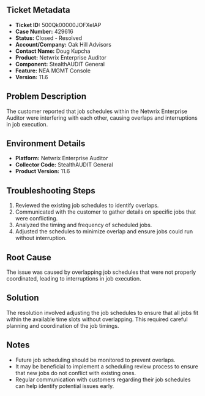 ## Ticket Metadata
- **Ticket ID:** 500Qk00000JOFXeIAP
- **Case Number:** 429616
- **Status:** Closed - Resolved
- **Account/Company:** Oak Hill Advisors
- **Contact Name:** Doug Kupcha
- **Product:** Netwrix Enterprise Auditor
- **Component:** StealthAUDIT General
- **Feature:** NEA MGMT Console
- **Version:** 11.6

## Problem Description
The customer reported that job schedules within the Netwrix Enterprise Auditor were interfering with each other, causing overlaps and interruptions in job execution.

## Environment Details
- **Platform:** Netwrix Enterprise Auditor
- **Collector Code:** StealthAUDIT General
- **Product Version:** 11.6

## Troubleshooting Steps
1. Reviewed the existing job schedules to identify overlaps.
2. Communicated with the customer to gather details on specific jobs that were conflicting.
3. Analyzed the timing and frequency of scheduled jobs.
4. Adjusted the schedules to minimize overlap and ensure jobs could run without interruption.

## Root Cause
The issue was caused by overlapping job schedules that were not properly coordinated, leading to interruptions in job execution.

## Solution
The resolution involved adjusting the job schedules to ensure that all jobs fit within the available time slots without overlapping. This required careful planning and coordination of the job timings.

## Notes
- Future job scheduling should be monitored to prevent overlaps.
- It may be beneficial to implement a scheduling review process to ensure that new jobs do not conflict with existing ones.
- Regular communication with customers regarding their job schedules can help identify potential issues early.